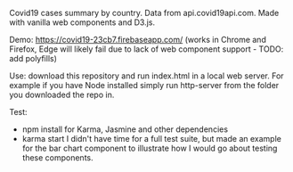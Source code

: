 Covid19 cases summary by country.
Data from api.covid19api.com.
Made with vanilla web components and D3.js.

Demo: https://covid19-23cb7.firebaseapp.com/
(works in Chrome and Firefox, Edge will likely fail due to lack of web component support - TODO: add polyfills)
 
Use: download this repository and run index.html in a local web server.
For example if you have Node installed simply run http-server from the folder you downloaded the repo in.

Test:
- npm install for Karma, Jasmine and other dependencies
- karma start
I didn't have time for a full test suite, but made an example for the bar chart component to illustrate how I would go about testing these components.

